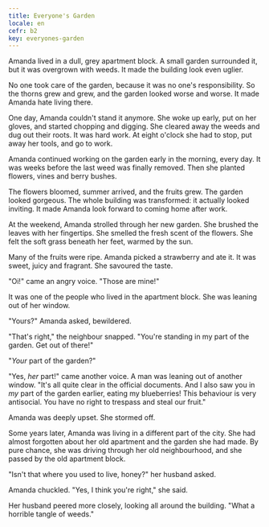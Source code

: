 ```yaml
---
title: Everyone's Garden
locale: en
cefr: b2
key: everyones-garden
---
```


Amanda lived in a dull, grey apartment block. A small garden surrounded it, but it was overgrown with weeds. It made the building look even uglier.

No one took care of the garden, because it was no one's responsibility. So the thorns grew and grew, and the garden looked worse and worse. It made Amanda hate living there.

One day, Amanda couldn't stand it anymore. She woke up early, put on her gloves, and started chopping and digging. She cleared away the weeds and dug out their roots. It was hard work. At eight o'clock she had to stop, put away her tools, and go to work.

Amanda continued working on the garden early in the morning, every day. It was weeks before the last weed was finally removed. Then she planted flowers, vines and berry bushes.

The flowers bloomed, summer arrived, and the fruits grew. The garden looked gorgeous. The whole building was transformed: it actually looked inviting. It made Amanda look forward to coming home after work.

At the weekend, Amanda strolled through her new garden. She brushed the leaves with her fingertips. She smelled the fresh scent of the flowers. She felt the soft grass beneath her feet, warmed by the sun.

Many of the fruits were ripe. Amanda picked a strawberry and ate it. It was sweet, juicy and fragrant. She savoured the taste.

"Oi!" came an angry voice. "Those are mine!"

It was one of the people who lived in the apartment block. She was leaning out of her window.

"Yours?" Amanda asked, bewildered.

"That's right," the neighbour snapped. "You're standing in my part of the garden. Get out of there!"

"*Your* part of the garden?"

"Yes, *her* part!" came another voice. A man was leaning out of another window. "It's all quite clear in the official documents. And I also saw you in *my* part of the garden earlier, eating my blueberries! This behaviour is very antisocial. You have no right to trespass and steal our fruit."

Amanda was deeply upset. She stormed off.

Some years later, Amanda was living in a different part of the city. She had almost forgotten about her old apartment and the garden she had made. By pure chance, she was driving through her old neighbourhood, and she passed by the old apartment block.

"Isn't that where you used to live, honey?" her husband asked.

Amanda chuckled. "Yes, I think you're right," she said.

Her husband peered more closely, looking all around the building. "What a horrible tangle of weeds."